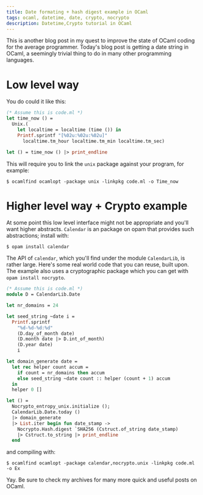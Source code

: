 ```yaml
---
title: Date formating + hash digest example in OCaml
tags: ocaml, datetime, date, crypto, nocrypto
description: Datetime,Crypto tutorial in OCaml
---
```


This is another blog post in my quest to improve the state of OCaml
coding for the average programmer. Today's blog post is getting a date
string in OCaml, a seemingly trivial thing to do in many other
programming languages.

Low level way
================

You do could it like this:

```ocaml
(* Assume this is code.ml *)
let time_now () =
  Unix.(
    let localtime = localtime (time ()) in
    Printf.sprintf "[%02u:%02u:%02u]"
      localtime.tm_hour localtime.tm_min localtime.tm_sec)
	  
let () = time_now () |> print_endline
```

This will require you to link the `unix` package against your program,
for example:

```shell
$ ocamlfind ocamlopt -package unix -linkpkg code.ml -o Time_now
```

Higher level way + Crypto example
=========================================

At some point this low level interface might not be appropriate and
you'll want higher abstracts. `Calendar` is an package on opam that
provides such abstractions; install with:

```shell
$ opam install calendar
```

The API of `calendar`, which you'll find under the module
`CalendarLib`, is rather large. Here's some real world code that you
can reuse, built upon. The example also uses a cryptographic package
which you can get with `opam install nocrypto`.

```ocaml
(* Assume this is code.ml *)
module D = CalendarLib.Date

let nr_domains = 24

let seed_string ~date i =
  Printf.sprintf
    "%d-%d-%d:%d"
    (D.day_of_month date)
    (D.month date |> D.int_of_month)
    (D.year date)
    i

let domain_generate date =
  let rec helper count accum =
    if count = nr_domains then accum
    else seed_string ~date count :: helper (count + 1) accum
  in
  helper 0 []

let () =
  Nocrypto_entropy_unix.initialize ();
  CalendarLib.Date.today ()
  |> domain_generate
  |> List.iter begin fun date_stamp ->
    Nocrypto.Hash.digest `SHA256 (Cstruct.of_string date_stamp)
    |> Cstruct.to_string |> print_endline
  end
```

and compiling with:

```shell
$ ocamlfind ocamlopt -package calendar,nocrypto.unix -linkpkg code.ml -o Ex
```

Yay. Be sure to check my archives for many more quick and useful posts
on OCaml.
